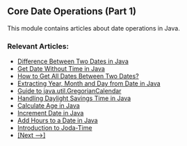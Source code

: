 ## Core Date Operations (Part 1)
This module contains articles about date operations in Java.

### Relevant Articles: 
- [Difference Between Two Dates in Java](http://www.baeldung.com/java-date-difference)
- [Get Date Without Time in Java](http://www.baeldung.com/java-date-without-time)
- [How to Get All Dates Between Two Dates?](http://www.baeldung.com/java-between-dates)
- [Extracting Year, Month and Day from Date in Java](http://www.baeldung.com/java-year-month-day)
- [Guide to java.util.GregorianCalendar](http://www.baeldung.com/java-gregorian-calendar)
- [Handling Daylight Savings Time in Java](http://www.baeldung.com/java-daylight-savings)
- [Calculate Age in Java](http://www.baeldung.com/java-get-age)
- [Increment Date in Java](http://www.baeldung.com/java-increment-date)
- [Add Hours to a Date in Java](https://www.baeldung.com/java-add-hours-date)
- [Introduction to Joda-Time](http://www.baeldung.com/joda-time)
- [[Next -->]](/core-java-modules/core-java-date-operations-2)
